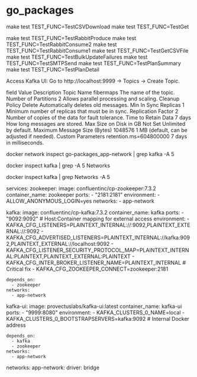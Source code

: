 # go_packages

make test TEST_FUNC=TestCSVDownload
make test TEST_FUNC=TestGet

make test TEST_FUNC=TestRabbitProduce
make test TEST_FUNC=TestRabbitConsume2
make test TEST_FUNC=TestRabbitConsume1
make test TEST_FUNC=TestGetCSVFile
make test TEST_FUNC=TestBulkUpdateFailures
make test TEST_FUNC=TestSMTPSend
make test TEST_FUNC=TestPlanSummary
make test TEST_FUNC=TestPlanDetail

Access Kafka UI:
Go to http://localhost:9999 → Topics → Create Topic.

field	Value	Description
Topic Name	fibermaps	The name of the topic.
Number of Partitions	2	Allows parallel processing and scaling.
Cleanup Policy	Delete	Automatically deletes old messages.
Min In Sync Replicas	1	Minimum number of replicas that must be in sync.
Replication Factor	2	Number of copies of the data for fault tolerance.
Time to Retain Data	7 days	How long messages are stored.
Max Size on Disk in GB	Not Set	Unlimited by default.
Maximum Message Size (Bytes)	1048576	1 MB (default, can be adjusted if needed).
Custom Parameters	retention.ms=604800000	7 days in milliseconds.

docker network inspect go-packages_app-network | grep kafka -A 5 

docker inspect kafka | grep -A 5 Networks

docker inspect kafka | grep Networks -A 5




















services:
  zookeeper:
    image: confluentinc/cp-zookeeper:7.3.2
    container_name: zookeeper
    ports:
      - "2181:2181"
    environment:
      - ALLOW_ANONYMOUS_LOGIN=yes
    networks:
      - app-network

  kafka:
    image: confluentinc/cp-kafka:7.3.2
    container_name: kafka
    ports:
      - "9092:9092"  # Host:Container mapping for external access
    environment:
      - KAFKA_CFG_LISTENERS=PLAINTEXT_INTERNAL://:9092,PLAINTEXT_EXTERNAL://:9092
      - KAFKA_CFG_ADVERTISED_LISTENERS=PLAINTEXT_INTERNAL://kafka:9092,PLAINTEXT_EXTERNAL://localhost:9092
      - KAFKA_CFG_LISTENER_SECURITY_PROTOCOL_MAP=PLAINTEXT_INTERNAL:PLAINTEXT,PLAINTEXT_EXTERNAL:PLAINTEXT
      - KAFKA_CFG_INTER_BROKER_LISTENER_NAME=PLAINTEXT_INTERNAL  # Critical fix
      - KAFKA_CFG_ZOOKEEPER_CONNECT=zookeeper:2181
      
    depends_on:
      - zookeeper
    networks:
      - app-network

  kafka-ui:
    image: provectuslabs/kafka-ui:latest
    container_name: kafka-ui
    ports:
      - "9999:8080"
    environment:
      - KAFKA_CLUSTERS_0_NAME=local
      - KAFKA_CLUSTERS_0_BOOTSTRAPSERVERS=kafka:9092  # Internal Docker address
 

  
    depends_on:
      - kafka
      - zookeeper
    networks:
      - app-network

networks:
  app-network:
    driver: bridge


